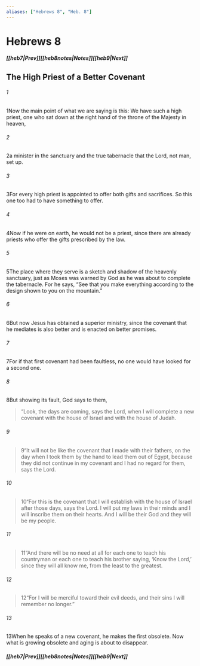 ```yaml
---
aliases: ["Hebrews 8", "Heb. 8"]
---
```

# Hebrews 8
##### <span class=arrow-left></span>[[heb7|Prev]]<span class=navigation-separator></span>[[heb8notes|Notes]]<span class=navigation-separator></span>[[heb9|Next]]<span class=arrow-right></span>
## The High Priest of a Better Covenant
###### 1
<span class=verse-first>1</span>Now the main point of what we are saying is this: We have such a high priest, one who sat down at the right hand of the throne of the Majesty in heaven,
###### 2
<span class=verse-body>2</span>a minister in the sanctuary and the true tabernacle that the Lord, not man, set up.
###### 3
<span class=verse-body>3</span>For every high priest is appointed to offer both gifts and sacrifices. So this one too had to have something to offer.
###### 4
<span class=verse-body>4</span>Now if he were on earth, he would not be a priest, since there are already priests who offer the gifts prescribed by the law.
###### 5
<span class=verse-body>5</span>The place where they serve is a sketch and shadow of the heavenly sanctuary, just as Moses was warned by God as he was about to complete the tabernacle. For he says, “See that you make everything according to the design shown to you on the mountain.”
###### 6
<span class=verse-body>6</span>But now Jesus has obtained a superior ministry, since the covenant that he mediates is also better and is enacted on better promises.
###### 7
<span class=verse-body>7</span>For if that first covenant had been faultless, no one would have looked for a second one.
###### 8
<span class=verse-body>8</span>But showing its fault, God says to them,
<div class=paragraph-break></div>

><span class=poetry-quote-double>“</span>Look, the days are coming, says the Lord, when I will complete a new covenant with the house of Israel and with the house of Judah.
###### 9
><span class=verse-body-poetry>9</span><span class=poetry-quote-double>“</span>It will not be like the covenant that I made with their fathers, on the day when I took them by the hand to lead them out of Egypt, because they did not continue in my covenant and I had no regard for them, says the Lord.
###### 10
><span class=verse-body-poetry>10</span><span class=poetry-quote-double>“</span>For this is the covenant that I will establish with the house of Israel after those days, says the Lord. I will put my laws in their minds and I will inscribe them on their hearts. And I will be their God and they will be my people.
###### 11
><span class=verse-body-poetry>11</span><span class=poetry-quote-double>“</span>And there will be no need at all for each one to teach his countryman or each one to teach his brother saying, ‘Know the Lord,’ since they will all know me, from the least to the greatest.
###### 12
><span class=verse-body-poetry>12</span><span class=poetry-quote-double>“</span>For I will be merciful toward their evil deeds, and their sins I will remember no longer.”
<div class=paragraph-break></div>

###### 13
<span class=verse-body>13</span>When he speaks of a new covenant, he makes the first obsolete. Now what is growing obsolete and aging is about to disappear.
##### <span class=arrow-left></span>[[heb7|Prev]]<span class=navigation-separator></span>[[heb8notes|Notes]]<span class=navigation-separator></span>[[heb9|Next]]<span class=arrow-right></span>